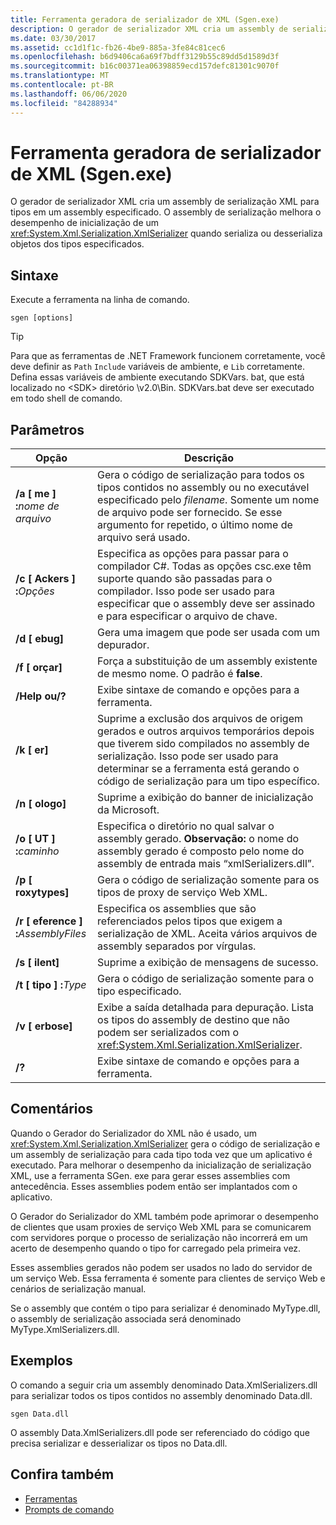 ```yaml
---
title: Ferramenta geradora de serializador de XML (Sgen.exe)
description: O gerador de serializador XML cria um assembly de serialização XML para tipos em um assembly, o que melhora o desempenho de inicialização do XmlSerializer.
ms.date: 03/30/2017
ms.assetid: cc1d1f1c-fb26-4be9-885a-3fe84c81cec6
ms.openlocfilehash: b6d9406ca6a69f7bdff3129b55c89dd5d1589d3f
ms.sourcegitcommit: b16c00371ea06398859ecd157defc81301c9070f
ms.translationtype: MT
ms.contentlocale: pt-BR
ms.lasthandoff: 06/06/2020
ms.locfileid: "84288934"
---
```

# <a name="xml-serializer-generator-tool-sgenexe"></a>Ferramenta geradora de serializador de XML (Sgen.exe)

O gerador de serializador XML cria um assembly de serialização XML para tipos em um assembly especificado. O assembly de serialização melhora o desempenho de inicialização de um <xref:System.Xml.Serialization.XmlSerializer> quando serializa ou desserializa objetos dos tipos especificados.
  
## <a name="syntax"></a>Sintaxe

Execute a ferramenta na linha de comando.
  
```console  
sgen [options]  
```
  
> [!TIP]
> Para que as ferramentas de .NET Framework funcionem corretamente, você deve definir as `Path` `Include` variáveis de ambiente, e `Lib` corretamente. Defina essas variáveis de ambiente executando SDKVars. bat, que está localizado no \<SDK> diretório \v2.0\Bin. SDKVars.bat deve ser executado em todo shell de comando.
  
## <a name="parameters"></a>Parâmetros  
  
|Opção|Descrição|  
|------------|-----------------|  
|**/a \[ me \] :**_nome de arquivo_|Gera o código de serialização para todos os tipos contidos no assembly ou no executável especificado pelo *filename*. Somente um nome de arquivo pode ser fornecido. Se esse argumento for repetido, o último nome de arquivo será usado.|  
|**/c \[ Ackers \] :**_Opções_|Especifica as opções para passar para o compilador C#. Todas as opções csc.exe têm suporte quando são passadas para o compilador. Isso pode ser usado para especificar que o assembly deve ser assinado e para especificar o arquivo de chave.|  
|**/d \[ ebug\]**|Gera uma imagem que pode ser usada com um depurador.|  
|**/f \[ orçar\]**|Força a substituição de um assembly existente de mesmo nome. O padrão é **false**.|  
|**/Help ou/?**|Exibe sintaxe de comando e opções para a ferramenta.|  
|**/k \[ er\]**|Suprime a exclusão dos arquivos de origem gerados e outros arquivos temporários depois que tiverem sido compilados no assembly de serialização. Isso pode ser usado para determinar se a ferramenta está gerando o código de serialização para um tipo específico.|  
|**/n \[ ologo\]**|Suprime a exibição do banner de inicialização da Microsoft.|  
|**/o \[ UT \] :**_caminho_|Especifica o diretório no qual salvar o assembly gerado. **Observação:** o nome do assembly gerado é composto pelo nome do assembly de entrada mais “xmlSerializers.dll”.|  
|**/p \[ roxytypes\]**|Gera o código de serialização somente para os tipos de proxy de serviço Web XML.|  
|**/r \[ eference \] :**_AssemblyFiles_|Especifica os assemblies que são referenciados pelos tipos que exigem a serialização de XML. Aceita vários arquivos de assembly separados por vírgulas.|  
|**/s \[ ilent\]**|Suprime a exibição de mensagens de sucesso.|  
|**/t \[ tipo \] :**_Type_|Gera o código de serialização somente para o tipo especificado.|  
|**/v \[ erbose\]**|Exibe a saída detalhada para depuração. Lista os tipos do assembly de destino que não podem ser serializados com o <xref:System.Xml.Serialization.XmlSerializer>.|  
|**/?**|Exibe sintaxe de comando e opções para a ferramenta.|  
  
## <a name="remarks"></a>Comentários  
 Quando o Gerador do Serializador do XML não é usado, um <xref:System.Xml.Serialization.XmlSerializer> gera o código de serialização e um assembly de serialização para cada tipo toda vez que um aplicativo é executado. Para melhorar o desempenho da inicialização de serialização XML, use a ferramenta SGen. exe para gerar esses assemblies com antecedência. Esses assemblies podem então ser implantados com o aplicativo.  
  
 O Gerador do Serializador do XML também pode aprimorar o desempenho de clientes que usam proxies de serviço Web XML para se comunicarem com servidores porque o processo de serialização não incorrerá em um acerto de desempenho quando o tipo for carregado pela primeira vez.  
  
 Esses assemblies gerados não podem ser usados no lado do servidor de um serviço Web. Essa ferramenta é somente para clientes de serviço Web e cenários de serialização manual.  
  
 Se o assembly que contém o tipo para serializar é denominado MyType.dll, o assembly de serialização associada será denominado MyType.XmlSerializers.dll.  
  
## <a name="examples"></a>Exemplos  
 O comando a seguir cria um assembly denominado Data.XmlSerializers.dll para serializar todos os tipos contidos no assembly denominado Data.dll.  
  
```console  
sgen Data.dll
```  
  
 O assembly Data.XmlSerializers.dll pode ser referenciado do código que precisa serializar e desserializar os tipos no Data.dll.  
  
## <a name="see-also"></a>Confira também

- [Ferramentas](../../framework/tools/index.md)
- [Prompts de comando](../../framework/tools/developer-command-prompt-for-vs.md)
